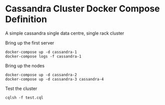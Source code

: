 # Cassandra Cluster Docker Compose Definition

A simple cassandra single data centre, single rack cluster

Bring up the first server

```
docker-compose up -d cassandra-1
docker-compose logs -f cassandra-1
```

Bring up the nodes
```
docker-compose up -d cassandra-2
docker-compose up -d cassandra-3 cassandra-4
```

Test the cluster
```
cqlsh -f test.cql
```

